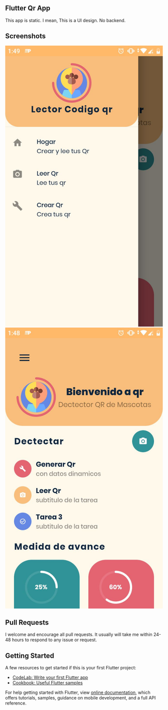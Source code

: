 ## Flutter Qr App

This app is static. I mean, This is a UI design. No backend.

## Screenshots

![](./screenshots/1.jpg)
![](./screenshots/2.jpg)

## Pull Requests

I welcome and encourage all pull requests. It usually will take me within 24-48 hours to respond to any issue or request.


## Getting Started

A few resources to get started if this is your first Flutter project:

- [CodeLab: Write your first Flutter app](https://flutter.dev/docs/get-started/codelab)
- [Cookbook: Useful Flutter samples](https://flutter.dev/docs/cookbook)

For help getting started with Flutter, view
[online documentation](https://flutter.dev/docs), which offers tutorials,
samples, guidance on mobile development, and a full API reference.
